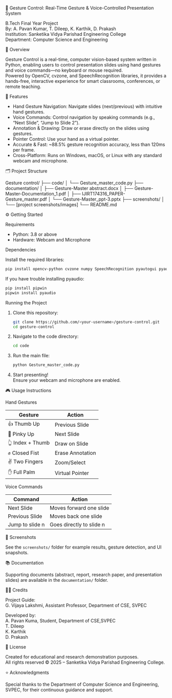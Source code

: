🎯 Gesture Control: Real-Time Gesture & Voice-Controlled Presentation System

B.Tech Final Year Project  
By: A. Pavan Kumar, T. Dileep, K. Karthik, D. Prakash  
Institution: Sanketika Vidya Parishad Engineering College  
Department: Computer Science and Engineering

🧠 Overview

Gesture Control is a real-time, computer vision-based system written in Python, enabling users to control presentation slides using hand gestures and voice commands—no keyboard or mouse required.  
Powered by OpenCV, cvzone, and SpeechRecognition libraries, it provides a hands-free, interactive experience for smart classrooms, conferences, or remote teaching.

🚀 Features

- Hand Gesture Navigation: Navigate slides (next/previous) with intuitive hand gestures.
- Voice Commands: Control navigation by speaking commands (e.g., “Next Slide”, “Jump to Slide 2”).
- Annotation & Drawing: Draw or erase directly on the slides using gestures.
- Pointer Control: Use your hand as a virtual pointer.
- Accurate & Fast: ~88.5% gesture recognition accuracy, less than 120ms per frame.
- Cross-Platform: Runs on Windows, macOS, or Linux with any standard webcam and microphone.

🗂️ Project Structure

Gesture control/
├── code/
│   └── Gesture_master_code.py
├── documentation/
│   ├── Gesture-Master abstract.docx
│   ├── Gesture-Master-Documentation_1.pdf
│   ├── IJIRT174316_PAPER-Gesture_master.pdf
│   └── Gesture-Master_ppt-3.pptx
├── screenshots/
│   └── [project screenshots/images]
└── README.md

⚙️ Getting Started

Requirements

- Python: 3.8 or above
- Hardware: Webcam and Microphone

Dependencies

Install the required libraries:

```bash
pip install opencv-python cvzone numpy SpeechRecognition pyautogui pyaudio
```

If you have trouble installing pyaudio:

```bash
pip install pipwin
pipwin install pyaudio
```

Running the Project

1. Clone this repository:

   ```bash
   git clone https://github.com/<your-username>/gesture-control.git
   cd gesture-control
   ```

2. Navigate to the code directory:

   ```bash
   cd code
   ```

3. Run the main file:

   ```bash
   python Gesture_master_code.py
   ```

4. Start presenting!  
   Ensure your webcam and microphone are enabled.

🎮 Usage Instructions

Hand Gestures

| Gesture            | Action           |
|--------------------|------------------|
| 👍 Thumb Up        | Previous Slide   |
| 🤙 Pinky Up        | Next Slide       |
| 👆 Index + Thumb   | Draw on Slide    |
| ✊ Closed Fist     | Erase Annotation |
| ✌️ Two Fingers     | Zoom/Select      |
| ✋ Full Palm       | Virtual Pointer  |

Voice Commands

| Command              | Action                       |
|----------------------|-----------------------------|
| Next Slide           | Moves forward one slide      |
| Previous Slide       | Moves back one slide         |
| Jump to slide n      | Goes directly to slide n     |


📸 Screenshots

See the `screenshots/` folder for example results, gesture detection, and UI snapshots.

📚 Documentation

Supporting documents (abstract, report, research paper, and presentation slides) are available in the `documentation/` folder.

👨‍🏫 Credits

Project Guide:  
G. Vijaya Lakshmi, Assistant Professor, Department of CSE, SVPEC

Developed by:  
A. Pavan Kuma, Student, Department of CSE,SVPEC  
T. Dileep  
K. Karthik  
D. Prakash

🪪 License

Created for educational and research demonstration purposes.  
All rights reserved © 2025 – Sanketika Vidya Parishad Engineering College.

⭐ Acknowledgments

Special thanks to the Department of Computer Science and Engineering, SVPEC, for their continuous guidance and support.
